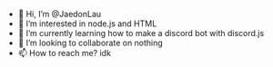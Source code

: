 - 👋 Hi, I’m @JaedonLau
- 👀 I’m interested in node.js and HTML
- 🌱 I’m currently learning how to make a discord bot with discord.js
- 💞️ I’m looking to collaborate on nothing
- 📫 How to reach me? idk

<!---
JaedonLau/JaedonLau is a ✨ special ✨ repository because its `README.md` (this file) appears on your GitHub profile.
You can click the Preview link to take a look at your changes.
--->
